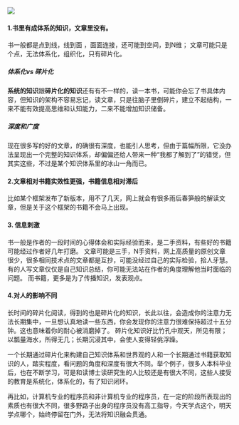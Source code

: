 ![](https://upload-images.jianshu.io/upload_images/15312191-1b5a62d1cbb51171.png?imageMogr2/auto-orient/strip%7CimageView2/2/w/1240)


#### 1.书里有成体系的知识，文章里没有。
书一般都是点到线，线到面 ，面面连接，还可能到空间，到N维；
文章可能只是个点，无法体系化，组织化，只有碎片化。
##### 体系化vs 碎片化
**系统的知识**跟**碎片化的知识**还有有不一样的，读一本书，可能你会忘了书具体内容，但知识的架构不容易忘记，读文章，只是往脑子里倒碎片，建立不起结构，一来不能有效提高思维和认知能力，二来不能增加知识储备。


##### 深度和广度
现在很多写的好的文章，的确很有深度，也能引人思考，但由于篇幅所限，它没办法呈现出一个完整的知识体系，却偏偏还给人带来一种“我都了解到了”的错觉，但其实这些，不过是某个知识体系里的冰山一角而已。
#### 2.文章相对书籍实效性更强，书籍信息相对滞后
比如某个框架发布了新版本，用不了几天，网上就会有很多雨后春笋般的解读文章，但是关于这个框架的书籍不会马上出现。

#### 3. 信息刺激
书一般是作者的一段时间的心得体会和实际经验而来，是二手资料，有些好的书籍可能经过作者好几年打磨。
文章可能是三手，N手资料，网上高质量的原创文章很少，很多相同技术点的文章都是互抄，可能没经过自己的实际检验，拾人牙慧。
有的人写文章仅仅是自己知识总结，你可能无法站在作者的角度理解他当时面临的问题。
而书籍，更多是为了传播知识，发表观点。
#### 4.对人的影响不同

长时间的碎片化阅读，得到的也是碎片化的知识，长此以往，会造成你的注意力无法长期集中，一旦想认真地读一些东西，你会发现你的注意力很难保持超过十五分钟。这也意味着你的耐心被消磨掉了。
碎片化知识好比竹孔中观天，所见有限；以瓢量海水，所得无几；长期沉浸其中，会使人变得轻佻浮躁。

一个长期通过碎片化来构建自己知识体系和世界观的人和一个长期通过书籍获取知识的人，踏实程度，看问题的角度和深度有很大不同。举个例子，很多人本科毕业后，也在不断学习，可是和读博士读研究生的人比较还是有很大不同，这些人接受的教育是系统化，体系化的，有了知识闭环。

再比如，计算机专业的程序员和非计算机专业的程序员，在一定的阶段所表现出的素质也有很大不同，很多野路子出身的程序员没有高工指导，今天学点这个，明天学点哪个，始终停留在门外，无法将知识融会贯通。

